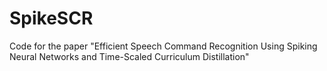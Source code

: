 # SpikeSCR
Code for the paper "Efficient Speech Command Recognition Using Spiking Neural Networks and Time-Scaled Curriculum Distillation"
